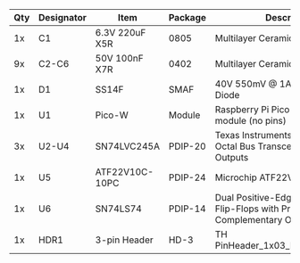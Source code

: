 |Qty|Designator|Item|Package|Description|
|---|---|---|---|---|
|1x|C1|6.3V 220uF X5R|0805|Multilayer Ceramic Capacitor|
|9x|C2-C6|50V 100nF X7R|0402|Multilayer Ceramic Capacitor|
|1x|D1|SS14F|SMAF|40V 550mV @ 1A Shottkey Barrier Diode|
|1x|U1|Pico-W|Module|Raspberry Pi Pico or Pico-W module (no pins)|
|3x|U2-U4|SN74LVC245A|PDIP-20|Texas Instruments SN74LVC245A Octal Bus Transceiver With 3-State Outputs|
|1x|U5|ATF22V10C-10PC|PDIP-24|Microchip ATF22V10C PLD|
|1x|U6|SN74LS74|PDIP-14|Dual Positive-Edge-Triggered D Flip-Flops with Pr, Cl and Complementary Outputs|
|1x|HDR1|3-pin Header|HD-3|TH PinHeader_1x03_P2.54mm_Vertical|
